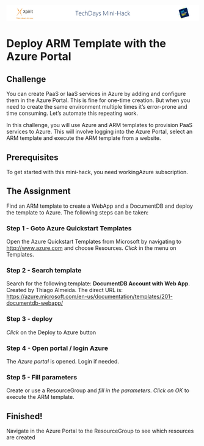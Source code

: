 ![Xpirit TechDays MiniHack Banner](../HackBanner-s.png)
# Deploy ARM Template with the Azure Portal #

## Challenge ##
You can create PaaS or IaaS services in Azure by adding and configure them in the Azure Portal. This is fine for one-time creation. But when you need to create the same environment multiple times it’s error-prone and time consuming. Let’s automate this repeating work.

In this challenge, you will use Azure and ARM templates to provision PaaS services to Azure. This will involve logging into the Azure Portal, select an ARM template and execute the ARM template from a website. 

## Prerequisites ##
To get started with this mini-hack, you need workingAzure subscription.

## The Assignment ##
Find an ARM template to create a WebApp and a DocumentDB and deploy the template to Azure. The following steps can be taken:

### Step 1 - Goto Azure Quickstart Templates ###
Open the Azure Quickstart Templates from Microsoft by navigating to http://www.azure.com and choose Resources. *Click* in the menu on Templates.

### Step 2 - Search template ###
Search for the following template:  **DocumentDB Account with Web App**. Created by Thiago Almeida. The direct URL is: https://azure.microsoft.com/en-us/documentation/templates/201-documentdb-webapp/

### Step 3 - deploy ###
*Click* on the Deploy to Azure button

### Step 4 - Open portal / login Azure ###
The *Azure portal* is opened. Login if needed.

### Step 5 - Fill parameters ###
Create or use a ResourceGroup and *fill in the parameters*. *Click on OK* to execute the ARM template.

## Finished! ##
Navigate in the Azure Portal to the ResourceGroup to see which resources are created